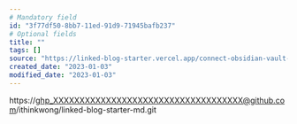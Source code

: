 ```yaml
---
# Mandatory field
id: "3f77df50-8bb7-11ed-91d9-71945bafb237"
# Optional fields
title: ""
tags: []
source: "https://linked-blog-starter.vercel.app/connect-obsidian-vault-with-github"
created_date: "2023-01-03"
modified_date: "2023-01-03"
---
```

https://ghp_XXXXXXXXXXXXXXXXXXXXXXXXXXXXXXXXXXXX@github.com/ithinkwong/linked-blog-starter-md.git